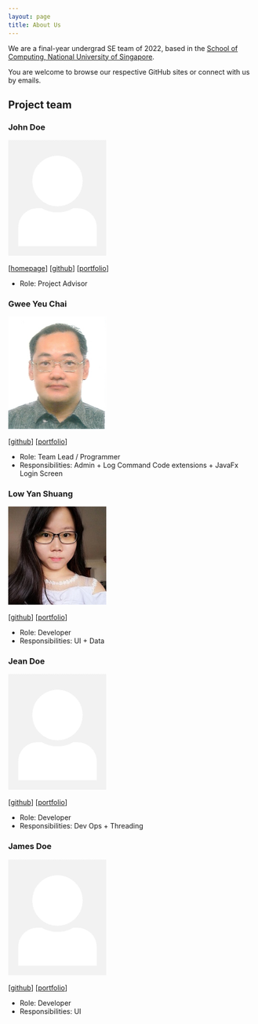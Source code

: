 ```yaml
---
layout: page
title: About Us
---
```


We are a final-year undergrad SE team of 2022, based in the [School of Computing, National University of Singapore](http://www.comp.nus.edu.sg).

You are welcome to browse our respective GitHub sites or connect with us by emails.

## Project team

### John Doe

<img src="images/johndoe.png" width="200px">

[[homepage](http://www.comp.nus.edu.sg/~damithch)]
[[github](https://github.com/johndoe)]
[[portfolio](team/johndoe.md)]

* Role: Project Advisor

### Gwee Yeu Chai

<img src="images/github_gweeyc.png" width="200px">

[[github](https://github.com/gweeyc)]
[[portfolio](team/gweeyc.md)]

* Role: Team Lead / Programmer
* Responsibilities: Admin + Log Command Code extensions + JavaFx Login Screen

### Low Yan Shuang

<img src="images/github_lowyanshuang.png" width="200px">

[[github](http://github.com/lowyanshuang)] [[portfolio](team/yanshuang.md)]

* Role: Developer
* Responsibilities: UI + Data

### Jean Doe

<img src="images/johndoe.png" width="200px">

[[github](http://github.com/johndoe)]
[[portfolio](team/johndoe.md)]

* Role: Developer
* Responsibilities: Dev Ops + Threading

### James Doe

<img src="images/johndoe.png" width="200px">

[[github](http://github.com/johndoe)]
[[portfolio](team/johndoe.md)]

* Role: Developer
* Responsibilities: UI
